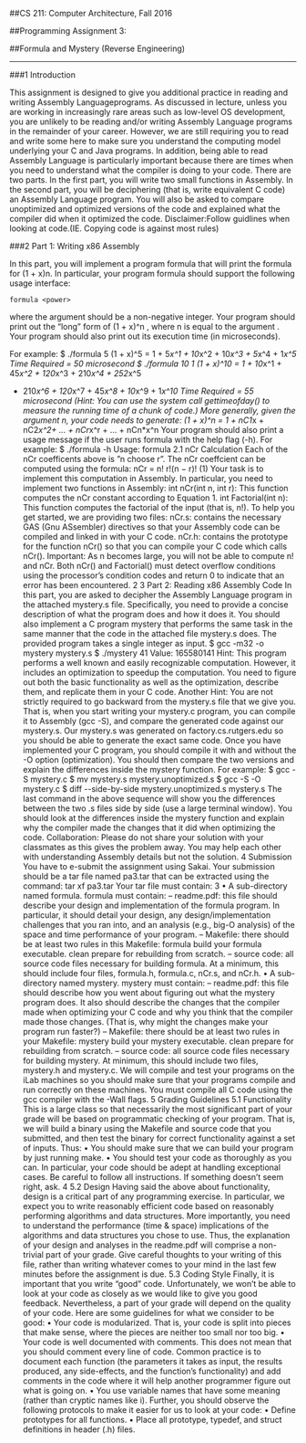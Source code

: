 ##CS 211: Computer Architecture, Fall 2016

##Programming Assignment 3:

##Formula and Mystery (Reverse Engineering)

----

###1 Introduction 

This assignment is designed to give you additional practice in reading and writing Assembly Languageprograms. As discussed in lecture, unless you are working in increasingly rare areas such as low-level OS development, you are unlikely to be reading and/or writing Assembly Language programs in the remainder of your career. However, we are still requiring you to read and write some here to make sure you understand the computing model underlying your C and Java programs. In addition, being able to read Assembly Language is particularly important because there are times when you need to understand what the compiler is doing to your code. There are two parts. In the first part, you will write two small functions in Assembly. In the second part, you will be deciphering (that is, write equivalent C code) an Assembly Language program. You will also be asked to compare unoptimized and optimized versions of the code and explained what the compiler did when it optimized the code. Disclaimer:Follow guidlines when looking at code.(IE. Copying code is against most rules)

###2 Part 1: Writing x86 Assembly

In this part, you will implement a program formula that will print the formula for (1 + x)n. In particular, your program formula should support the following usage interface:
```
formula <power>
```
where the argument <power> should be a non-negative integer. Your program should print out the “long” form of (1 + x)^n , where n is equal to the argument <power>. Your program should also print out its execution time (in microseconds).

For example:
$ ./formula 5
(1 + x)^5 = 1 + 5*x^1 + 10*x^2 + 10*x^3 + 5*x^4 + 1*x^5
Time Required = 50 microsecond
$ ./formula 10
1
(1 + x)^10 = 1 + 10*x^1 + 45*x^2 + 120*x^3 + 210*x^4 + 252*x^5
+ 210*x^6 + 120*x^7 + 45*x^8 + 10*x^9 + 1*x^10
Time Required = 55 microsecond
(Hint: You can use the system call gettimeofday() to measure the running time of a chunk of
code.)
More generally, given the argument n, your code needs to generate:
(1 + x)^n = 1 + nC1*x + nC2*x^2+ ... + nCr*x^r + ... + nCn*x^n
Your program should also print a usage message if the user runs formula with the help flag (-h).
For example:
$ ./formula -h
Usage: formula <positive integer>
2.1 nCr Calculation
Each of the nCr coefficents above is ”n choose r”. The nCr coeffcient can be computed using the
formula:
nCr =
n!
r!(n − r)! (1)
Your task is to implement this computation in Assembly. In particular, you need to implement two
functions in Assembly:
int nCr(int n, int r): This function computes the nCr constant according to Equation 1.
int Factorial(int n): This function computes the factorial of the input (that is, n!).
To help you get started, we are providing two files:
nCr.s: contains the necessary GAS (Gnu ASsembler) directives so that your Assembly code can
be compiled and linked in with your C code.
nCr.h: contains the prototype for the function nCr() so that you can compile your C code which
calls nCr().
Important: As n becomes large, you will not be able to compute n! and nCr. Both nCr() and
Factorial() must detect overflow conditions using the processor’s condition codes and return 0 to
indicate that an error has been encountered.
2
3 Part 2: Reading x86 Assembly Code
In this part, you are asked to decipher the Assembly Language program in the attached mystery.s
file. Specifically, you need to provide a concise description of what the program does and how it
does it. You should also implement a C program mystery that performs the same task in the same
manner that the code in the attached file mystery.s does.
The provided program takes a single integer as input.
$ gcc -m32 -o mystery mystery.s
$ ./mystery 41
Value: 165580141
Hint: This program performs a well known and easily recognizable computation. However, it
includes an optimization to speedup the computation. You need to figure out both the basic
functionality as well as the optimization, describe them, and replicate them in your C code.
Another Hint: You are not strictly required to go backward from the mystery.s file that we give
you. That is, when you start writing your mystery.c program, you can compile it to Assembly
(gcc -S), and compare the generated code against our mystery.s. Our mystery.s was generated
on factory.cs.rutgers.edu so you should be able to generate the exact same code.
Once you have implemented your C program, you should compile it with and without the -O option
(optimization). You should then compare the two versions and explain the differences inside the
mystery function.
For example:
$ gcc -S mystery.c
$ mv mystery.s mystery.unoptimized.s
$ gcc -S -O mystery.c
$ diff --side-by-side mystery.unoptimized.s mystery.s
The last command in the above sequence will show you the differences between the two .s files
side by side (use a large terminal window). You should look at the differences inside the mystery
function and explain why the compiler made the changes that it did when optimizing the code.
Collaboration: Please do not share your solution with your classmates as this gives the problem
away. You may help each other with understanding Assembly details but not the solution.
4 Submission
You have to e-submit the assignment using Sakai. Your submission should be a tar file named
pa3.tar that can be extracted using the command:
tar xf pa3.tar
Your tar file must contain:
3
• A sub-directory named formula. formula must contain:
– readme.pdf: this file should describe your design and implementation of the formula
program. In particular, it should detail your design, any design/implementation challenges
that you ran into, and an analysis (e.g., big-O analysis) of the space and time
performance of your program.
– Makefile: there should be at least two rules in this Makefile:
formula build your formula executable.
clean prepare for rebuilding from scratch.
– source code: all source code files necessary for building formula. At a minimum, this
should include four files, formula.h, formula.c, nCr.s, and nCr.h.
• A sub-directory named mystery. mystery must contain:
– readme.pdf: this file should describe how you went about figuring out what the mystery
program does. It also should describe the changes that the compiler made when optimizing
your C code and why you think that the compiler made those changes. (That is,
why might the changes make your program run faster?)
– Makefile: there should be at least two rules in your Makefile:
mystery build your mystery executable.
clean prepare for rebuilding from scratch.
– source code: all source code files necessary for building mystery. At minimum, this
should include two files, mystery.h and mystery.c.
We will compile and test your programs on the iLab machines so you should make sure that your
programs compile and run correctly on these machines. You must compile all C code using the gcc
compiler with the -Wall flags.
5 Grading Guidelines
5.1 Functionality
This is a large class so that necessarily the most significant part of your grade will be based on
programmatic checking of your program. That is, we will build a binary using the Makefile and
source code that you submitted, and then test the binary for correct functionality against a set of
inputs. Thus:
• You should make sure that we can build your program by just running make.
• You should test your code as thoroughly as you can. In particular, your code should be adept
at handling exceptional cases.
Be careful to follow all instructions. If something doesn’t seem right, ask.
4
5.2 Design
Having said the above about functionality, design is a critical part of any programming exercise.
In particular, we expect you to write reasonably efficient code based on reasonably performing
algorithms and data structures. More importantly, you need to understand the performance (time
& space) implications of the algorithms and data structures you chose to use. Thus, the explanation
of your design and analyses in the readme.pdf will comprise a non-trivial part of your grade. Give
careful thoughts to your writing of this file, rather than writing whatever comes to your mind in the
last few minutes before the assignment is due.
5.3 Coding Style
Finally, it is important that you write “good” code. Unfortunately, we won’t be able to look at
your code as closely as we would like to give you good feedback. Nevertheless, a part of your grade
will depend on the quality of your code. Here are some guidelines for what we consider to be good:
• Your code is modularized. That is, your code is split into pieces that make sense, where the
pieces are neither too small nor too big.
• Your code is well documented with comments. This does not mean that you should comment
every line of code. Common practice is to document each function (the parameters it takes
as input, the results produced, any side-effects, and the function’s functionality) and add
comments in the code where it will help another programmer figure out what is going on.
• You use variable names that have some meaning (rather than cryptic names like i).
Further, you should observe the following protocols to make it easier for us to look at your code:
• Define prototypes for all functions.
• Place all prototype, typedef, and struct definitions in header (.h) files.

